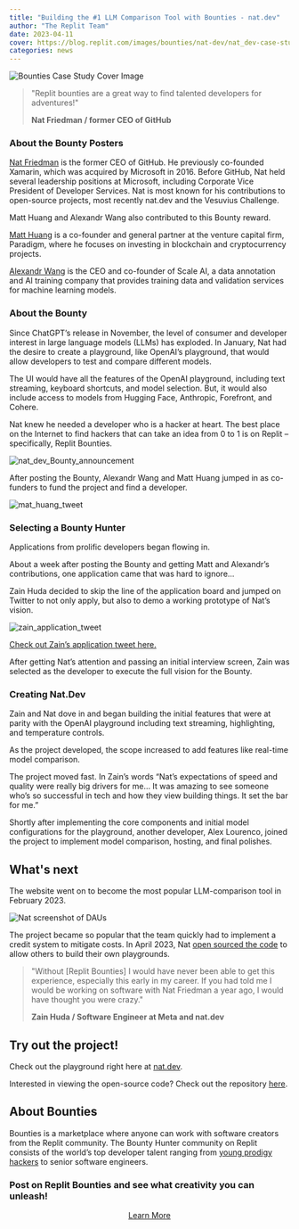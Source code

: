 ```yaml
---
title: "Building the #1 LLM Comparison Tool with Bounties - nat.dev"
author: "The Replit Team"
date: 2023-04-11
cover: https://blog.replit.com/images/bounties/nat-dev/nat_dev-case-study-cover.png
categories: news
---
```


![Bounties Case Study Cover Image](https://blog.replit.com/images/bounties/nat-dev/nat_dev-case-study-cover.png)
> "Replit bounties are a great way to find talented developers for adventures!"
>
> **Nat Friedman / former CEO of GitHub**

### About the Bounty Posters

[Nat Friedman](https://twitter.com/natfriedman) is the former CEO of GitHub. He previously co-founded Xamarin, which was acquired by Microsoft in 2016. Before GitHub, Nat held several leadership positions at Microsoft, including Corporate Vice President of Developer Services. Nat is most known for his contributions to open-source projects, most recently nat.dev and the Vesuvius Challenge.

Matt Huang and Alexandr Wang also contributed to this Bounty reward.

[Matt Huang](https://twitter.com/matthuang) is a co-founder and general partner at the venture capital firm, Paradigm, where he focuses on investing in blockchain and cryptocurrency projects.

[Alexandr Wang](https://twitter.com/alexandr_wang) is the CEO and co-founder of Scale AI, a data annotation and AI training company that provides training data and validation services for machine learning models. 

### About the Bounty

Since ChatGPT’s release in November, the level of consumer and developer interest in large language models (LLMs) has exploded. In January, Nat had the desire to create a playground, like OpenAI’s playground, that would allow developers to test and compare different models.

The UI would have all the features of the OpenAI playground, including text streaming, keyboard shortcuts, and model selection. But, it would also include access to models from Hugging Face, Anthropic, Forefront, and Cohere.

Nat knew he needed a developer who is a hacker at heart. The best place on the Internet to find hackers that can take an idea from 0 to 1 is on Replit – specifically, Replit Bounties.

![nat_dev_Bounty_announcement](https://blog.replit.com/images/bounties/nat-dev/nat-bounty-announcement.png)

After posting the Bounty, Alexandr Wang and Matt Huang jumped in as co-funders to fund the project and find a developer.

![mat_huang_tweet](https://blog.replit.com/images/bounties/nat-dev/matt_huang_tweet.png)

### Selecting a Bounty Hunter

Applications from prolific developers began flowing in.

About a week after posting the Bounty and getting Matt and Alexandr’s contributions, one application came that was hard to ignore…

Zain Huda decided to skip the line of the application board and jumped on Twitter to not only apply, but also to demo a working prototype of Nat’s vision.

![zain_application_tweet](https://blog.replit.com/images/bounties/nat-dev/zain-tweet-submission.png)

[Check out Zain’s application tweet here.](https://twitter.com/iamzainhuda/status/1619058598352674817)

After getting Nat’s attention and passing an initial interview screen, Zain was selected as the developer to execute the full vision for the Bounty.

### Creating Nat.Dev

Zain and Nat dove in and began building the initial features that were at parity with the OpenAI playground including text streaming, highlighting, and temperature controls.

As the project developed, the scope increased to add features like real-time model comparison.

The project moved fast. In Zain’s words “Nat’s expectations of speed and quality were really big drivers for me… It was amazing to see someone who’s so successful in tech and how they view building things. It set the bar for me.”

Shortly after implementing the core components and initial model configurations for the playground, another developer, Alex Lourenco, joined the project to implement model comparison, hosting, and final polishes.

## What's next

The website went on to become the most popular LLM-comparison tool in February 2023.

![Nat screenshot of DAUs](https://blog.replit.com/images/bounties/nat-dev/nat-daus-screenshot.png)

The project became so popular that the team quickly had to implement a credit system to mitigate costs. In April 2023, Nat [open sourced the code](https://twitter.com/natfriedman/status/1643097101235269633) to allow others to build their own playgrounds.

> "Without [Replit Bounties] I would have never been able to get this experience, especially this early in my career. If you had told me I would be working on software with Nat Friedman a year ago, I would have thought you were crazy."
>
> **Zain Huda / Software Engineer at Meta and nat.dev**

## Try out the project!

Check out the playground right here at [nat.dev](https://nat.dev).

Interested in viewing the open-source code? Check out the repository [here](https://github.com/nat/openplayground).

## About Bounties

Bounties is a marketplace where anyone can work with software creators from the Replit community. The Bounty Hunter community on Replit consists of the world’s top developer talent ranging from [young prodigy hackers](https://www.guinnessworldrecords.com/world-records/640031-youngest-professional-computer-programmer) to senior software engineers.

### Post on Replit Bounties and see what creativity you can unleash!

<div style="display: flex; justify-content: center;">
      <a class="cta-btn" href="https://join.replit.com/bounties?utm_source=blog" target="_blank">Learn More         </a>
</div>
